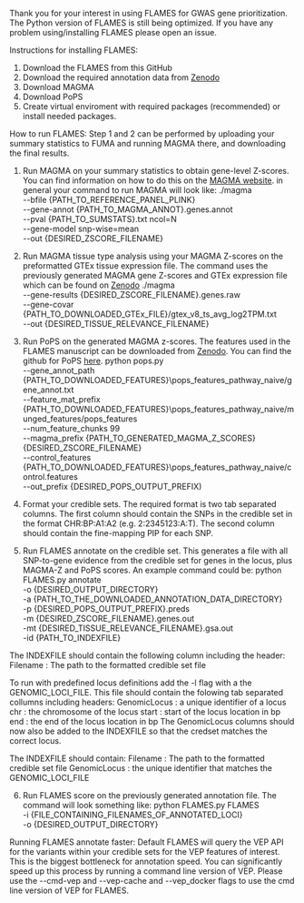 Thank you for your interest in using FLAMES for GWAS gene prioritization.
The Python version of FLAMES is still being optimized. 
If you have any problem using/installing FLAMES please open an issue.

Instructions for installing FLAMES:
1. Download the FLAMES from this GitHub
2. Download the required annotation data from [Zenodo](https://zenodo.org/records/10409723)
3. Download MAGMA
4. Download PoPS 
5. Create virtual enviroment  with required packages (recommended) or install needed packages.

How to run FLAMES:
Step 1 and 2 can be performed by uploading your summary statistics to FUMA and running MAGMA there, and downloading the final results.

1. Run MAGMA on your summary statistics to obtain gene-level Z-scores. You can find information on how to do this on the [MAGMA website](https://ctg.cncr.nl/software/magma).
in general your command to run MAGMA will look like:
./magma \
 --bfile {PATH_TO_REFERENCE_PANEL_PLINK} \
 --gene-annot {PATH_TO_MAGMA_ANNOT}.genes.annot \
 --pval {PATH_TO_SUMSTATS}.txt ncol=N \
 --gene-model snp-wise=mean \
 --out {DESIRED_ZSCORE_FILENAME}
   
2. Run MAGMA tissue type analysis using your MAGMA Z-scores on the preformatted GTEx tissue expression file. The command uses the previously generated MAGMA gene Z-scores and GTEx expression file which can be found on [Zenodo](https://zenodo.org/records/10409723)
./magma \
--gene-results {DESIRED_ZSCORE_FILENAME}.genes.raw \
--gene-covar {PATH_TO_DOWNLOADED_GTEx_FILE}/gtex_v8_ts_avg_log2TPM.txt \
--out {DESIRED_TISSUE_RELEVANCE_FILENAME}

3. Run PoPS on the generated MAGMA z-scores. The features used in the FLAMES manuscript can be downloaded from [Zenodo](https://zenodo.org/records/10409723). You can find the github for PoPS [here](https://github.com/FinucaneLab/pops).
python pops.py \
--gene_annot_path {PATH_TO_DOWNLOADED_FEATURES}\pops_features_pathway_naive/gene_annot.txt \
--feature_mat_prefix {PATH_TO_DOWNLOADED_FEATURES}\pops_features_pathway_naive/munged_features/pops_features \
--num_feature_chunks 99 \
--magma_prefix {PATH_TO_GENERATED_MAGMA_Z_SCORES}\{DESIRED_ZSCORE_FILENAME} \
--control_features {PATH_TO_DOWNLOADED_FEATURES}\pops_features_pathway_naive/control.features \
--out_prefix {DESIRED_POPS_OUTPUT_PREFIX)
   
4. Format your credible sets. The required format is two tab separated columns. 
The first column should contain the SNPs in the credible set in the format CHR:BP:A1:A2 (e.g. 2:2345123:A:T).
The second column should contain the fine-mapping PIP for each SNP.

5. Run FLAMES annotate on the credible set. This generates a file with all SNP-to-gene evidence from the credible set for genes in the locus, plus MAGMA-Z and PoPS scores. An example command could be:
python FLAMES.py annotate \
-o {DESIRED_OUTPUT_DIRECTORY} \
-a {PATH_TO_THE_DOWNLOADED_ANNOTATION_DATA_DIRECTORY} \
-p {DESIRED_POPS_OUTPUT_PREFIX}.preds \
-m {DESIRED_ZSCORE_FILENAME}.genes.out \
-mt {DESIRED_TISSUE_RELEVANCE_FILENAME}.gsa.out \
-id {PATH_TO_INDEXFILE} 

The INDEXFILE should contain the following column including the header:
Filename : The path to the formatted credible set file

To run with predefined locus definitions add the -l flag with a the GENOMIC_LOCI_FILE. This file should contain the folowing tab separated collumns including headers:
GenomicLocus : a unique identifier of a locus
chr : the chromosome of the locus
start : start of the locus location in bp
end : the end of the locus location in bp
The GenomicLocus columns should now also be added to the INDEXFILE so that the credset matches the correct locus.

The INDEXFILE should contain:
Filename : The path to the formatted credible set file
GenomicLocus : the unique identifier that matches the GENOMIC_LOCI_FILE
   
6. Run FLAMES score on the previously generated annotation file. The command will look something like:
python FLAMES.py FLAMES \
-i {FILE_CONTAINING_FILENAMES_OF_ANNOTATED_LOCI} \
-o {DESIRED_OUTPUT_DIRECTORY} 

Running FLAMES annotate faster:
Default FLAMES will query the VEP API for the variants within your credible sets for the VEP features of interest.
This is the biggest bottleneck for annotation speed. You can significantly speed up this process by running a command line version of VEP.
Please use the --cmd-vep and --vep-cache and --vep_docker flags to use the cmd line version of VEP for FLAMES.


